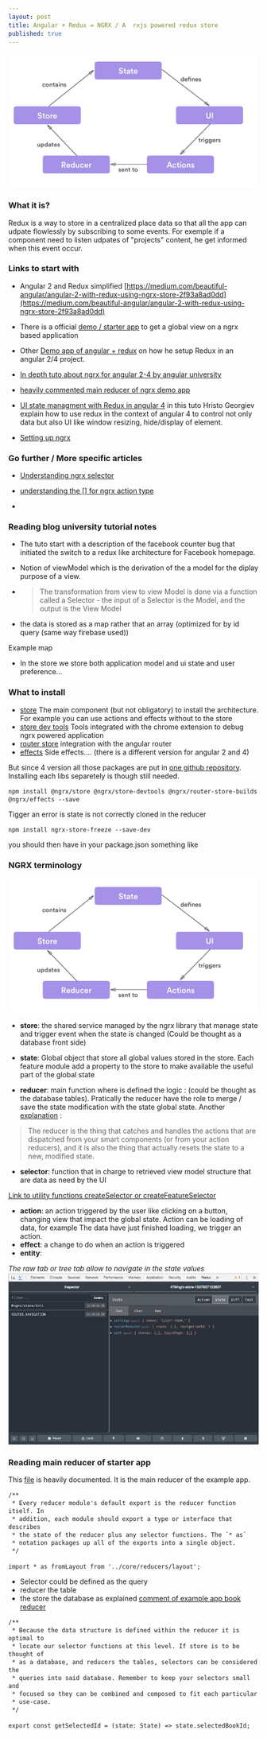 ```yaml
---
layout: post
title: Angular + Redux = NGRX / A  rxjs powered redux store
published: true
---
```


<img src="../images/ngrx-workflow.png">

### What it is?

Redux is a way to store in a centralized place data so that all the app  can udpate flowlessly by subscribing to some events. For exemple if a component need to listen udpates of "projects" content, he get informed when this event occur.

### Links to start with

* Angular 2 and Redux simplified 
[https://medium.com/beautiful-angular/angular-2-with-redux-using-ngrx-store-2f93a8ad0dd](https://medium.com/beautiful-angular/angular-2-with-redux-using-ngrx-store-2f93a8ad0dd)

* There is a official [demo / starter app](https://github.com/ngrx/platform/tree/master/example-app) to get a global view on a ngrx based application

* Other [Demo app of angular + redux](https://github.com/ivanderbu2/angular-redux) on how he setup Redux in an angular 2/4 project.

* [In depth tuto about ngrx for angular 2-4 by angular university](https://blog.angular-university.io/angular-ngrx-store-and-effects-crash-course)

* [heavily commented main reducer of ngrx demo app ](https://github.com/ngrx/example-app/blob/master/src/app/reducers/index.ts)

* [UI state managment with Redux in angular 4](https://www.pluralsight.com/guides/front-end-javascript/ui-state-management-with-redux-in-angular-4) in this tuto Hristo Georgiev explain how to use redux in the context of angular 4 to control not only data but also UI like window resizing, hide/display of element.

* [Setting up ngrx](http://www.wisdomofjim.com/blog/setting-up-ngrx-in-an-angular-2-project)

### Go further / More specific articles

* [Understanding ngrx selector](http://www.wisdomofjim.com/blog/understanding-ngrx-selectors)


* [understanding the [] for ngrx action type](http://www.wisdomofjim.com/blog/understanding-the-__-___-___-syntax-for-ngrx-action-types)
* 
### Reading blog university tutorial notes

* The tuto start with a description of the facebook counter bug that initiated the switch to a redux like architecture for Facebook homepage. 

* Notion of viewModel which is the derivation of the a model for the diplay purpose of a view. 
* > The transformation from view to view Model is done via a function called a Selector - the input of a Selector is the Model, and the output is the View Model
* the data is stored as a map rather that an array (optimized for by id query (same way firebase used)) 

Example map 

<script src="https://gist.github.com/sinsunsan/05b4e6287309750f82e30204316c616a.js"></script>

* In the store we store both application model and ui state and user preference...


### What to install 
 
* [store](https://github.com/ngrx/store) The main component (but not obligatory) to install the architecture. For example you can use actions and effects without to the store
* [store dev tools](https://github.com/ngrx/store-devtools) Tools integrated with the chrome extension to debug ngrx powered application
* [router store](https://github.com/ngrx/router-store-builds) integration with the angular router
* [effects](https://github.com/ngrx/effects) Side effects.... (there is a different version for angular 2 and 4)


But since 4 version all those packages are put in [one github repository](https://github.com/ngrx/platform). Installing each libs separetely is though still needed.

````
npm install @ngrx/store @ngrx/store-devtools @ngrx/router-store-builds @ngrx/effects --save
````


Tigger an error is state is not correctly cloned  in the reducer

````
npm install ngrx-store-freeze --save-dev
````

you should then have in your package.json something like 
<script src="https://gist.github.com/sinsunsan/395243962c2679b833179d429b60acd5.js"></script>

### NGRX terminology 

<img src="../images/ngrx-workflow.png">

* **store**: the shared service managed by the ngrx library that manage state and trigger event when the state is changed (Could be thought as a database front side)
* **state**: Global object that store all global values stored in the store. Each feature module add a property to the store to make available the useful part of the global state

* **reducer**: main function where is defined the logic : (could be thought as the database tables). Pratically the reducer have the role to merge / save the state modification with the state global state. 
Another [explanation](http://www.wisdomofjim.com/blog/setting-up-ngrx-in-an-angular-2-project) : 
> The reducer is the thing that catches and handles the actions that are dispatched from your smart components (or from your action reducers), and it is also the thing that actually resets the state to a new, modified state.

* **selector**: function that in charge to retrieved view model structure that are data as need by the UI

[Link to utility functions createSelector or createFeatureSelector](https://github.com/ngrx/platform/blob/master/docs/store/selectors.md)


* **action**: an action triggered by the user like clicking on a button, changing view that impact the global state. Action can be loading of data, for example The data have just finished loading, we trigger an action.
* **effect**: a change to do when an action is triggered
* **entity**: 
    


<em>The raw tab or tree tab allow to navigate in the state values</em>
<img src="../images/redux-dev-tools.png" alt="ngrx dev tools raw tab">


### Reading main reducer of starter app 

This [file](https://github.com/ngrx/example-app/blob/master/src/app/reducers/index.ts) is heavily documented. It is the main reducer of the example app. 
````
/**
 * Every reducer module's default export is the reducer function itself. In
 * addition, each module should export a type or interface that describes
 * the state of the reducer plus any selector functions. The `* as`
 * notation packages up all of the exports into a single object.
 */

import * as fromLayout from '../core/reducers/layout';
````


* Selector could be defined as the query 
* reducer the table 
* the store the database as explained [comment of example app book reducer](https://github.com/ngrx/platform/blob/master/example-app/app/books/reducers/books.ts#L86)


````
/**
 * Because the data structure is defined within the reducer it is optimal to
 * locate our selector functions at this level. If store is to be thought of
 * as a database, and reducers the tables, selectors can be considered the
 * queries into said database. Remember to keep your selectors small and
 * focused so they can be combined and composed to fit each particular
 * use-case.
 */

export const getSelectedId = (state: State) => state.selectedBookId;
````


